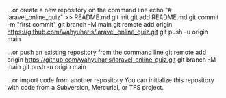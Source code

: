 …or create a new repository on the command line
echo "# laravel_online_quiz" >> README.md
git init
git add README.md
git commit -m "first commit"
git branch -M main
git remote add origin https://github.com/wahyuharis/laravel_online_quiz.git
git push -u origin main


…or push an existing repository from the command line
git remote add origin https://github.com/wahyuharis/laravel_online_quiz.git
git branch -M main
git push -u origin main


…or import code from another repository
You can initialize this repository with code from a Subversion, Mercurial, or TFS project.